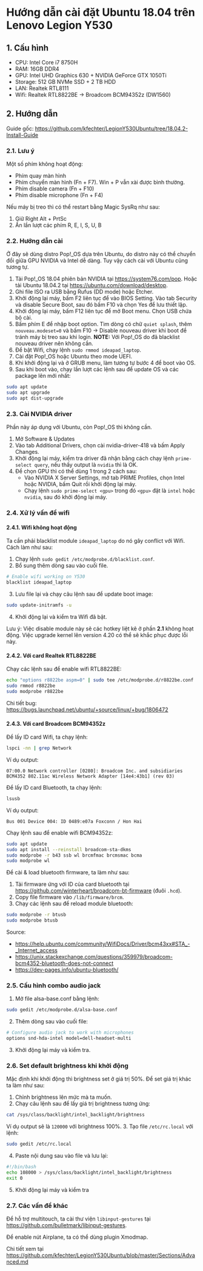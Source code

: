 # Hướng dẫn cài đặt Ubuntu 18.04 trên Lenovo Legion Y530

## 1. Cấu hình
- CPU: Intel Core i7 8750H
- RAM: 16GB DDR4
- GPU: Intel UHD Graphics 630 + NVIDIA GeForce GTX 1050Ti
- Storage: 512 GB NVMe SSD + 2 TB HDD
- LAN: Realtek RTL8111
- Wifi: Realtek RTL8822BE -> Broadcom BCM94352z (DW1560)

## 2. Hướng dẫn
Guide gốc: https://github.com/kfechter/LegionY530Ubuntu/tree/18.04.2-Install-Guide

### 2.1. Lưu ý
Một số phím không hoạt động:
- Phím quay màn hình
- Phím chuyển màn hình (Fn + F7). Win + P vẫn xài được bình thường.
- Phím disable camera (Fn + F10)
- Phím disable microphone (Fn + F4)

Nếu máy bị treo thì có thể restart bằng Magic SysRq như sau:
1. Giữ Right Alt + PrtSc
2. Ấn lần lượt các phím R, E, I, S, U, B

### 2.2. Hướng dẫn cài
Ở đây sẽ dùng distro Pop!_OS dựa trên Ubuntu, do distro này có thể chuyển đổi giữa GPU NVIDIA và Intel dễ dàng. Tuy vậy cách cài với Ubuntu cũng tương tự.

1. Tải Pop!_OS 18.04 phiên bản NVIDIA tại https://system76.com/pop. Hoặc tải Ubuntu 18.04.2 tại https://ubuntu.com/download/desktop.
2. Ghi file ISO ra USB bằng Rufus (DD mode) hoặc Etcher.
3. Khởi động lại máy, bấm F2 liên tục để vào BIOS Setting. Vào tab Security và disable Secure Boot, sau đó bấm F10 và chọn Yes để lưu thiết lập.
4. Khởi động lại máy, bấm F12 liên tục để mở Boot menu. Chọn USB chứa bộ cài.
5. Bấm phím E để nhập boot option. Tìm dòng có chữ `quiet splash`, thêm `nouveau.modeset=0` và bấm F10 -> Disable nouveau driver khi boot để tránh máy bị treo sau khi login. **NOTE:** Với Pop!_OS do đã blacklist nouveau driver nên không cần.
6. Để bật Wifi, chạy lệnh `sudo rmmod ideapad_laptop`.
7. Cài đặt Pop!_OS hoặc Ubuntu theo mode UEFI.
8. Khi khởi động lại và ở GRUB menu, làm tương tự bước 4 để boot vào OS.
9. Sau khi boot vào, chạy lần lượt các lệnh sau để update OS và các package lên mới nhất:
```sh
sudo apt update
sudo apt upgrade
sudo apt dist-upgrade
```

### 2.3. Cài NVIDIA driver
Phần này áp dụng với Ubuntu, còn Pop!_OS thì không cần.
1. Mở Software & Updates
2. Vào tab Additional Drivers, chọn cài nvidia-driver-418 và bấm Apply Changes.
3. Khởi động lại máy, kiểm tra driver đã nhận bằng cách chạy lệnh `prime-select query`, nếu thấy output là `nvidia` thì là OK.
4. Để chọn GPU thì có thể dùng 1 trong 2 cách sau:
    - Vào NVIDIA X Server Settings, mở tab PRIME Profiles, chọn Intel hoặc NVIDIA, bấm Quit rồi khởi động lại máy.
    - Chạy lệnh `sudo prime-select <gpu>` trong đó `<gpu>` đặt là `intel` hoặc `nvidia`, sau đó khởi động lại máy.


### 2.4. Xử lý vấn đề wifi
#### 2.4.1. Wifi không hoạt động
Ta cần phải blacklist module `ideapad_laptop` do nó gây conflict với Wifi. Cách làm như sau:
1. Chạy lệnh `sudo gedit /etc/modprobe.d/blacklist.conf`.
2. Bổ sung thêm dòng sau vào cuối file.
```sh
# Enable wifi working on Y530
blacklist ideapad_laptop
```
3. Lưu file lại và chạy câu lệnh sau để update boot image:
```sh
sudo update-initramfs -u
```
4. Khởi động lại và kiểm tra Wifi đã bật.

Lưu ý: Việc disable module này sẽ các hotkey liệt kê ở phần **2.1** không hoạt động. Việc upgrade kernel lên version 4.20 có thể sẽ khắc phục được lỗi này.

#### 2.4.2. Với card Realtek RTL8822BE
Chạy các lệnh sau để enable wifi RTL8822BE:

```sh
echo "options r8822be aspm=0" | sudo tee /etc/modprobe.d/r8822be.conf
sudo rmmod r8822be
sudo modprobe r8822be
```

Chi tiết bug: https://bugs.launchpad.net/ubuntu/+source/linux/+bug/1806472

#### 2.4.3. Với card Broadcom BCM94352z
Để lấy ID card Wifi, ta chạy lệnh:
```sh
lspci -nn | grep Network
```
Ví dụ output:
```
07:00.0 Network controller [0280]: Broadcom Inc. and subsidiaries BCM4352 802.11ac Wireless Network Adapter [14e4:43b1] (rev 03)
```
Để lấy ID card Bluetooth, ta chạy lệnh:
```sh
lsusb
```
Ví dụ output:
```
Bus 001 Device 004: ID 0489:e07a Foxconn / Hon Hai 
```

Chạy lệnh sau để enable wifi BCM94352z:
```sh
sudo apt update
sudo apt install --reinstall broadcom-sta-dkms
sudo modprobe -r b43 ssb wl brcmfmac brcmsmac bcma
sudo modprobe wl
```

Để cài & load bluetooth firmware, ta làm như sau:
1. Tải firmware ứng với ID của card bluetooth tại https://github.com/winterheart/broadcom-bt-firmware (đuôi `.hcd`).
2. Copy file firmware vào `/lib/firmware/brcm`.
3. Chạy các lệnh sau để reload module bluetooth:
```sh
sudo modprobe -r btusb
sudo modprobe btusb
```

Source:
- https://help.ubuntu.com/community/WifiDocs/Driver/bcm43xx#STA_-_Internet_access
- https://unix.stackexchange.com/questions/359979/broadcom-bcm4352-bluetooth-does-not-connect
- https://dev-pages.info/ubuntu-bluetooth/

### 2.5. Cấu hình combo audio jack
1. Mở file alsa-base.conf bằng lệnh:
```sh
sudo gedit /etc/modprobe.d/alsa-base.conf
```
2. Thêm dòng sau vào cuối file:
```sh
# Configure audio jack to work with microphones
options snd-hda-intel model=dell-headset-multi
```
3. Khởi động lại máy và kiểm tra.

### 2.6. Set default brightness khi khởi động
Mặc định khi khởi động thì brightness set ở giá trị 50%. Để set giá trị khác ta làm như sau:
1. Chỉnh brightness lên mức mà ta muốn.
2. Chạy câu lệnh sau để lấy giá trị brightness tương ứng:
```sh
cat /sys/class/backlight/intel_backlight/brightness
```
Ví dụ output sẽ là `120000` với brightness 100%.
3. Tạo file `/etc/rc.local` với lệnh:
```sh
sudo gedit /etc/rc.local
```
4. Paste nội dung sau vào file và lưu lại:
```sh
#!/bin/bash
echo 108000 > /sys/class/backlight/intel_backlight/brightness
exit 0
```
5. Khởi động lại máy và kiểm tra

### 2.7. Các vấn đề khác
Để hỗ trợ multitouch, ta cài thư viện `libinput-gestures` tại https://github.com/bulletmark/libinput-gestures.

Để enable nút Airplane, ta có thể dùng plugin Xmodmap.

Chi tiết xem tại https://github.com/kfechter/LegionY530Ubuntu/blob/master/Sections/Advanced.md
